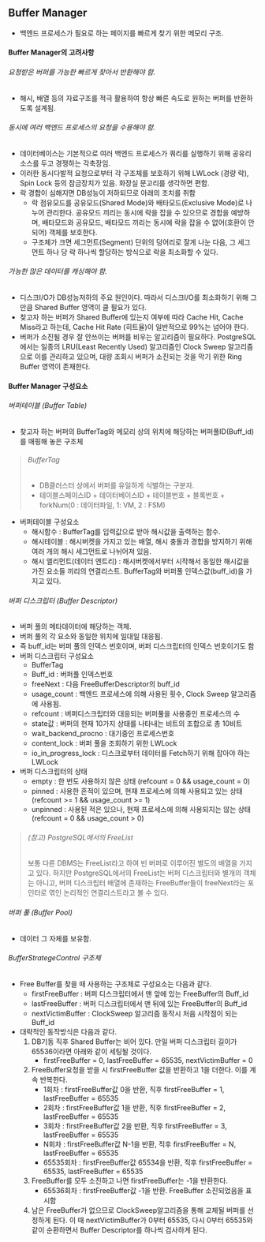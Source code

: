 ## Buffer Manager
- 백엔드 프로세스가 필요로 하는 페이지를 빠르게 찾기 위한 메모리 구조.

#### Buffer Manager의 고려사항
###### 요청받은 버퍼를 가능한 빠르게 찾아서 반환해야 함.
- 해시, 배열 등의 자료구조를 적극 활용하여 항상 빠른 속도로 원하는 버퍼를 반환하도록 설계됨.

###### 동시에 여러 백엔드 프로세스의 요청을 수용해야 함.
- 데이터베이스는 기본적으로 여러 백엔드 프로세스가 쿼리를 실행하기 위해 공유리소스를 두고 경쟁하는 각축장임.
- 이러한 동시다발적 요청으로부터 각 구조체를 보호하기 위해 LWLock (경량 락), Spin Lock 등의 잠금장치가 있음. 화장실 문고리를 생각하면 편함.
- 락 경합이 심해지면 DB성능이 저하되므로 아래의 조치를 취함
  - 락 점유모드를 공유모드(Shared Mode)와 배타모드(Exclusive Mode)로 나누어 관리한다. 공유모드 끼리는 동시에 락을 잡을 수 있으므로 경합을 예방하며, 배타모드와 공유모드, 배타모드 끼리는 동시에 락을 잡을 수 없어(호환이 안되어) 객체를 보호한다.
  - 구조체가 크면 세그먼트(Segment) 단위의 덩어리로 잘게 나눈 다음, 그 세그먼트 하나 당 락 하나씩 할당하는 방식으로 락을 최소화할 수 있다.
  
###### 가능한 많은 데이터를 캐싱해야 함.
- 디스크I/O가 DB성능저하의 주요 원인이다. 따라서 디스크I/O를 최소화하기 위해 그만큼 Shared Buffer 영역이 클 필요가 있다.
- 찾고자 하는 버퍼가 Shared Buffer에 있는지 여부에 따라 Cache Hit, Cache Miss라고 하는데, Cache Hit Rate (히트율)이 일반적으로 99%는 넘어야 한다.
- 버퍼가 소진될 경우 잘 안쓰이는 버퍼를 비우는 알고리즘이 필요하다. PostgreSQL에서는 일종의 LRU(Least Recently Used) 알고리즘인 Clock Sweep 알고리즘으로 이를 관리하고 있으며, 대량 조회시 버퍼가 소진되는 것을 막기 위한 Ring Buffer 영역이 존재한다.

#### Buffer Manager 구성요소
###### 버퍼테이블 (Buffer Table)
- 찾고자 하는 버퍼의 BufferTag와 메모리 상의 위치에 해당하는 버퍼풀ID(Buff_id)를 매핑해 놓은 구조체
> ###### BufferTag
> - DB클러스터 상에서 버퍼를 유일하게 식별하는 구분자.
> - 테이블스페이스ID + 데이터베이스ID + 테이블번호 + 블록번호 + forkNum(0 : 데이터파일, 1: VM, 2 : FSM)
- 버퍼테이블 구성요소
  - 해시함수 : BufferTag를 입력값으로 받아 해시값을 출력하는 함수.
  - 해시테이블 : 해시버켓을 가지고 있는 배열, 해시 충돌과 경합을 방지하기 위해 여러 개의 해시 세그먼트로 나뉘어져 있음.
  - 해시 엘리먼트(데이터 엔트리) : 해시버켓에서부터 시작해서 동일한 해시값을 가진 요소들 끼리의 연결리스트. BufferTag와 버퍼풀 인덱스값(buff_id)을 가지고 있다.

###### 버퍼 디스크립터 (Buffer Descriptor)
- 버퍼 풀의 메타데이터에 해당하는 객체.
- 버퍼 풀의 각 요소와 동일한 위치에 일대일 대응됨.
- 즉 buff_id는 버퍼 풀의 인덱스 번호이며, 버퍼 디스크립터의 인덱스 번호이기도 함
- 버퍼 디스크립터 구성요소
  - BufferTag
  - Buff_id : 버퍼풀 인덱스번호
  - freeNext : 다음 FreeBufferDescriptor의 buff_id
  - usage_count : 백엔드 프로세스에 의해 사용된 횟수, Clock Sweep 알고리즘에 사용됨.
  - refcount : 버퍼디스크립터와 대응되는 버퍼풀을 사용중인 프로세스의 수
  - state값 : 버퍼의 현재 10가지 상태를 나타내는 비트의 조합으로 총 10비트
  - wait_backend_procno : 대기중인 프로세스번호
  - content_lock : 버퍼 풀을 조회하기 위한 LWLock
  - io_in_progress_lock : 디스크로부터 데이터를 Fetch하기 위해 잡아야 하는 LWLock
- 버퍼 디스크립터의 상태
  - empty : 한 번도 사용하지 않은 상태 (refcount = 0 && usage_count = 0)
  - pinned : 사용한 흔적이 있으며, 현재 프로세스에 의해 사용되고 있는 상태 (refcount >= 1 && usage_count >= 1)
  - unpinned : 사용된 적은 있으나, 현재 프로세스에 의해 사용되지는 않는 상태 (refcount = 0 && usage_count > 0)

> ###### (참고) PostgreSQL에서의 FreeList
> 보통 다른 DBMS는 FreeList라고 하여 빈 버퍼로 이루어진 별도의 배열을 가지고 있다.
> 하지만 PostgreSQL에서의 FreeList는 버퍼 디스크립터와 별개의 객체는 아니고, 버퍼 디스크립터 배열에 존재하는 FreeBuffer들이 freeNext라는 포인터로 엮인 논리적인 연결리스트라고 볼 수 있다.

###### 버퍼 풀 (Buffer Pool)
- 데이터 그 자체를 보유함.

###### BufferStrategeControl 구조체
- Free Buffer를 찾을 때 사용하는 구조체로 구성요소는 다음과 같다.
  - firstFreeBuffer : 버퍼 디스크립터에서 맨 앞에 있는 FreeBuffer의 Buff_id
  - lastFreeBuffer : 버퍼 디스크립터에서 맨 뒤에 있는 FreeBuffer의 Buff_id
  - nextVictimBuffer : ClockSweep 알고리즘 동작시 처음 시작점이 되는 Buff_id
- 대략적인 동작방식은 다음과 같다.
  1. DB기동 직후 Shared Buffer는 비어 있다. 만일 버퍼 디스크립터 길이가 65536이라면 아래와 같이 세팅될 것이다.
     - firstFreeBuffer = 0, lastFreeBuffer = 65535, nextVictimBuffer = 0
  2. FreeBuffer요청을 받을 시 firstFreeBuffer 값을 반환하고 1을 더한다. 이를 계속 반복한다.
     - 1회차 : firstFreeBuffer값 0을 반환, 직후 firstFreeBuffer = 1, lastFreeBuffer = 65535
     - 2회차 : firstFreeBuffer값 1을 반환, 직후 firstFreeBuffer = 2, lastFreeBuffer = 65535
     - 3회차 : firstFreeBuffer값 2을 반환, 직후 firstFreeBuffer = 3, lastFreeBuffer = 65535
     - N회차 : firstFreeBuffer값 N-1을 반환, 직후 firstFreeBuffer = N, lastFreeBuffer = 65535
     - 65535회차 : firstFreeBuffer값 65534을 반환, 직후 firstFreeBuffer = 65535, lastFreeBuffer = 65535
  3. FreeBuffer를 모두 소진하고 나면 firstFreeBuffer는 -1을 반환한다.
     - 65536회차 : firstFreeBuffer값 -1을 반환. FreeBuffer 소진되었음을 표시함
  4. 남은 FreeBuffer가 없으므로 ClockSweep알고리즘을 통해 교체될 버퍼를 선정하게 된다. 이 때 nextVictimBuffer가 0부터 65535, 다시 0부터 65535와 같이 순환하면서 Buffer Descriptor를 하나씩 검사하게 된다.
